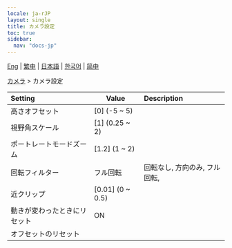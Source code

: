 ```yaml
---
locale: ja-rJP
layout: single
title: カメラ設定
toc: true
sidebar:
  nav: "docs-jp"
---
```

[Eng](/dancexr/menu/2025.4/scene/config_camera) | [繁中](/tw/dancexr/menu/2025.4/scene/config_camera) | [日本語](/jp/dancexr/menu/2025.4/scene/config_camera) | [한국어](/kr/dancexr/menu/2025.4/scene/config_camera) | [简中](/zh/dancexr/menu/2025.4/scene/config_camera)

[カメラ](../menu#カメラ) > カメラ設定



| Setting | Value | Description |
| :--- | --- | :--- |
| 高さオフセット | [0] (-5 ~ 5) | 
| 視野角スケール | [1] (0.25 ~ 2) | 
| ポートレートモードズーム | [1.2] (1 ~ 2) | 
| 回転フィルター | フル回転 | 回転なし, 方向のみ, フル回転, 
| 近クリップ | [0.01] (0 ~ 0.5) | 
| 動きが変わったときにリセット | ON | 
| オフセットのリセット || 

